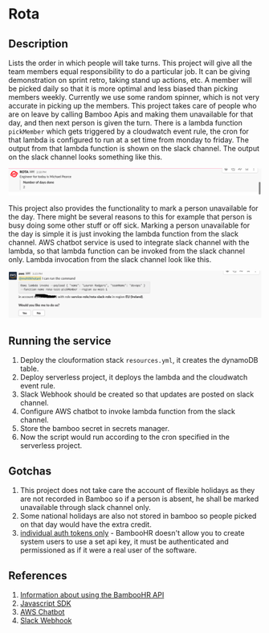 # Rota

## Description

Lists the order in which people will take turns. This project will give all the team members equal 
responsibility to do a particular job. It can be giving demonstration on sprint retro, taking
stand up actions, etc. A member will be picked daily so that it is more optimal and less biased
than picking members weekly. Currently we use some random spinner, which is not very accurate in 
picking up the members. This project takes care of people who are on leave by calling Bamboo Apis 
and making them unavailable for that day, and then next person is given the turn. There is a lambda
function `pickMember` which gets triggered by a cloudwatch event rule, the cron for that lambda is
configured to run at a set time from monday to friday. The output from that lambda function is
shown on the slack channel. The output on the slack channel looks something like this.

![logo](slack-output.png)

This project also provides the functionality to mark a person unavailable for the day. There might be
several reasons to this for example that person is busy doing some other stuff or off sick. Marking a person unavailable for the day is simple it is just invoking the lambda function from the slack 
channel. AWS chatbot service is used to integrate slack channel with the lambda, so that lambda 
function can be invoked from the slack channel only. Lambda invocation from the slack channel look 
like this.

![logo](slack-invoke.png)

## Running the service
1. Deploy the clouformation stack `resources.yml`, it creates the dynamoDB table.
2. Deploy serverless project, it deploys the lambda and the cloudwatch event rule.
3. Slack Webhook should be created so that updates are posted on slack channel.
4. Configure AWS chatbot to invoke lambda function from the slack channel.
5. Store the bamboo secret in secrets manager.
6. Now the script would run according to the cron specified in the serverless project.

## Gotchas
1. This project does not take care the account of flexible holidays as they are not recorded in 
Bamboo so if a person is absent, he shall be marked unavailable through slack channel only.
2. Some national holidays are also not stored in bamboo so people picked on that day would have the extra credit.
3. [individual auth tokens only](https://documentation.bamboohr.com/docs#section-authentication) - BambooHR doesn't allow you to create system users to use a set api key, it must be authenticated and permissioned as if it were a real user of the software.

## References 
1. [Information about using the BambooHR API](https://documentation.bamboohr.com/reference)
2. [Javascript SDK]()
3. [AWS Chatbot](https://aws.amazon.com/blogs/devops/running-aws-commands-from-slack-using-aws-chatbot/)
4. [Slack Webhook](https://api.slack.com/messaging/webhooks)
